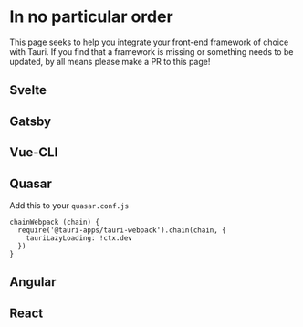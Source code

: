 # In no particular order

This page seeks to help you integrate your front-end framework of choice with
Tauri. If you find that a framework is missing or something needs to be updated,
by all means please make a PR to this page!

## Svelte

## Gatsby

## Vue-CLI

## Quasar

Add this to your `quasar.conf.js`

```
chainWebpack (chain) {
  require('@tauri-apps/tauri-webpack').chain(chain, {
    tauriLazyLoading: !ctx.dev
  })
}
```

## Angular

## React
